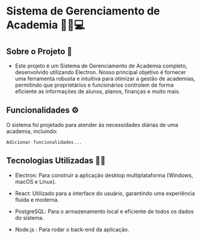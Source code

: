 # Sistema de Gerenciamento de Academia 🏋️‍♂️💻

## Sobre o Projeto 📝
  - Este projeto é um Sistema de Gerenciamento de Academia completo, desenvolvido utilizando Electron. Nosso principal objetivo é fornecer uma ferramenta robusta e intuitiva para otimizar a gestão de academias, permitindo que proprietários e funcionários controlem de forma eficiente as informações de alunos, planos, finanças e muito mais.

## Funcionalidades ⚙️

O sistema foi projetado para atender às necessidades diárias de uma academia, incluindo:

    Adicionar funcionalidades...

## Tecnologias Utilizadas 🧑‍💻

  - Electron: Para construir a aplicação desktop multiplataforma (Windows, macOS e Linux).

  - React: Utilizado para a interface do usuário, garantindo uma experiência fluida e moderna.

  - PostgreSQL: Para o armazenamento local e eficiente de todos os dados do sistema.

  - Node.js : Para rodar o back-end da aplicação.
